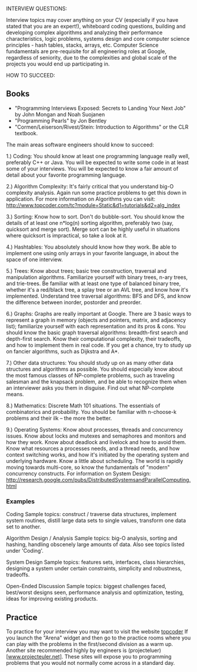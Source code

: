 INTERVIEW QUESTIONS:

Interview topics may cover anything on your CV (especially if you have stated that you are an expert!), whiteboard coding questions, building and developing complex algorithms and analyzing their performance characteristics, logic problems, systems design and core computer science principles - hash tables, stacks, arrays, etc. Computer Science fundamentals are pre-requisite for all engineering roles at Google, regardless of seniority, due to the complexities and global scale of the projects you would end up participating in.

HOW TO SUCCEED:
## Books

- "Programming Interviews Exposed: Secrets to Landing Your Next Job" by John Mongan and Noah Suojanen
- "Programming Pearls" by Jon Bentley
- "Cormen/Leiserson/Rivest/Stein: Introduction to Algorithms" or the CLR textbook.


The main areas software engineers should know to succeed:

1.) Coding: You should know at least one programming language really well, preferably C++ or Java. You will be expected to write some code in at least some of your interviews. You will be expected to know a fair amount of detail about your favorite programming language.

2.) Algorithm Complexity: It's fairly critical that you understand big-O complexity analysis. Again run some practice problems to get this down in application.  For more information on Algorithms you can visit: http://www.topcoder.com/tc?module=Static&d1=tutorials&d2=alg_index 

3.) Sorting: Know how to sort. Don't do bubble-sort. You should know the details of at least one n*log(n) sorting algorithm, preferably two (say, quicksort and merge sort). Merge sort can be highly useful in situations where quicksort is impractical, so take a look at it.

4.) Hashtables: You absolutely should know how they work. Be able to implement one using only arrays in your favorite language, in about the space of one interview.

5.) Trees: Know about trees; basic tree construction, traversal and manipulation algorithms. Familiarize yourself with binary trees, n-ary trees, and trie-trees. Be familiar with at least one type of balanced binary tree, whether it's a red/black tree, a splay tree or an AVL tree, and know how it's implemented. Understand tree traversal algorithms: BFS and DFS, and know the difference between inorder, postorder and preorder.

6.) Graphs: Graphs are really important at Google. There are 3 basic ways to represent a graph in memory (objects and pointers, matrix, and adjacency list); familiarize yourself with each representation and its pros & cons. You should know the basic graph traversal algorithms:
breadth-first search and depth-first search. Know their computational complexity, their tradeoffs, and how to implement them in real code.
If you get a chance, try to study up on fancier algorithms, such as Dijkstra and A*.

7.) Other data structures: You should study up on as many other data structures and algorithms as possible. You should especially know about the most famous classes of NP-complete problems, such as traveling salesman and the knapsack problem, and be able to recognize them when an interviewer asks you them in disguise. Find out what NP-complete means.

8.) Mathematics: Discrete Math 101 situations. The essentials of combinatorics and probability. You should be familiar with n-choose-k problems and their ilk – the more the better.

9.) Operating Systems: Know about processes, threads and concurrency issues. Know about locks and mutexes and semaphores and monitors and how they work. Know about deadlock and livelock and how to avoid them. Know what resources a processes needs, and a thread needs, and how context switching works, and how it's initiated by the operating system and underlying hardware. Know a little about scheduling. The world is rapidly moving towards multi-core, so know the fundamentals of "modern" concurrency constructs.  For information on System Design:
http://research.google.com/pubs/DistributedSystemsandParallelComputing.html

### Examples

Coding
Sample topics: construct / traverse data structures, implement system routines, distill large data sets to single values, transform one data set to another.

Algorithm Design / Analysis
Sample topics: big-O analysis, sorting and hashing, handling obscenely large amounts of data. Also see topics listed under 'Coding'.

System Design
Sample topics: features sets, interfaces, class hierarchies, designing a system under certain constraints, simplicity and robustness, tradeoffs.

Open-Ended Discussion
Sample topics: biggest challenges faced, best/worst designs seen, performance analysis and optimization, testing, ideas for improving existing products.

## Practice
To practice for your interview you may want to visit the website [topcoder](www.topcoder.com) If you launch the "Arena" widget and then go to the practice rooms where you can play with the problems in the first/second division as a warm up.   Another site recommended highly by engineers is (projecteluer)[www.projecteuler.net].  These sites will expose you to programming problems that you would not normally come across in a standard day. 
